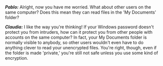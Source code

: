 ***Pablo:*** Alright, now you have me worried. What about other users on the same computer? Does this mean they can read files in the 'My Documents' folder?

***Claudia:*** I like the way you're thinking! If your Windows password doesn't protect you from intruders, how can it protect you from other people with accounts on the same computer? In fact, your My Documents folder is normally visible to anybody, so other users wouldn't even have to do anything clever to read your unencrypted files. You're right, though, even if the folder is made 'private,' you're still not safe unless you use some kind of encryption.
